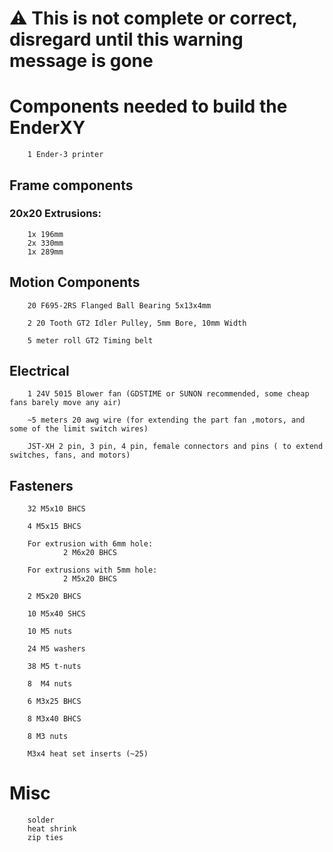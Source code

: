 # ⚠️ This is not complete or correct, disregard until this warning message is gone

# Components needed to build the EnderXY

        1 Ender-3 printer

## Frame components 
### 20x20 Extrusions:
        1x 196mm
        2x 330mm
        1x 289mm

## Motion Components

        20 F695-2RS Flanged Ball Bearing 5x13x4mm
        
        2 20 Tooth GT2 Idler Pulley, 5mm Bore, 10mm Width

        5 meter roll GT2 Timing belt

## Electrical

        1 24V 5015 Blower fan (GDSTIME or SUNON recommended, some cheap fans barely move any air)

        ~5 meters 20 awg wire (for extending the part fan ,motors, and some of the limit switch wires)

        JST-XH 2 pin, 3 pin, 4 pin, female connectors and pins ( to extend switches, fans, and motors)

## Fasteners

        32 M5x10 BHCS

        4 M5x15 BHCS

        For extrusion with 6mm hole:
                2 M6x20 BHCS 

        For extrusions with 5mm hole:
                2 M5x20 BHCS 

        2 M5x20 BHCS

        10 M5x40 SHCS

        10 M5 nuts

        24 M5 washers

        38 M5 t-nuts

        8  M4 nuts

        6 M3x25 BHCS

        8 M3x40 BHCS

        8 M3 nuts

        M3x4 heat set inserts (~25)
# Misc
        
        solder
        heat shrink
        zip ties
      
        

